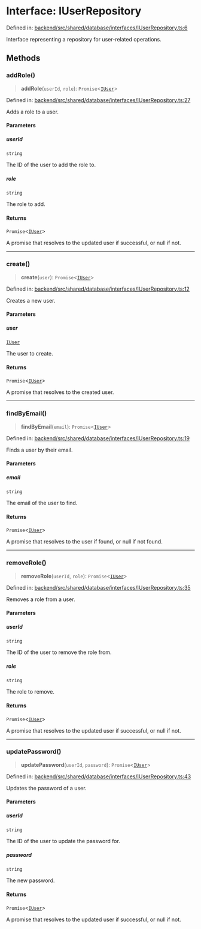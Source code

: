 # Interface: IUserRepository

Defined in: [backend/src/shared/database/interfaces/IUserRepository.ts:6](https://github.com/continuousactivelearning/cal/blob/5ae0447098795fdcf3a415f0360ebe51565b6949/backend/src/shared/database/interfaces/IUserRepository.ts#L6)

Interface representing a repository for user-related operations.

## Methods

### addRole()

> **addRole**(`userId`, `role`): `Promise`\<[`IUser`](../../../../interfaces/IUser/interfaces/IUser.md)\>

Defined in: [backend/src/shared/database/interfaces/IUserRepository.ts:27](https://github.com/continuousactivelearning/cal/blob/5ae0447098795fdcf3a415f0360ebe51565b6949/backend/src/shared/database/interfaces/IUserRepository.ts#L27)

Adds a role to a user.

#### Parameters

##### userId

`string`

The ID of the user to add the role to.

##### role

`string`

The role to add.

#### Returns

`Promise`\<[`IUser`](../../../../interfaces/IUser/interfaces/IUser.md)\>

A promise that resolves to the updated user if successful, or null if not.

***

### create()

> **create**(`user`): `Promise`\<[`IUser`](../../../../interfaces/IUser/interfaces/IUser.md)\>

Defined in: [backend/src/shared/database/interfaces/IUserRepository.ts:12](https://github.com/continuousactivelearning/cal/blob/5ae0447098795fdcf3a415f0360ebe51565b6949/backend/src/shared/database/interfaces/IUserRepository.ts#L12)

Creates a new user.

#### Parameters

##### user

[`IUser`](../../../../interfaces/IUser/interfaces/IUser.md)

The user to create.

#### Returns

`Promise`\<[`IUser`](../../../../interfaces/IUser/interfaces/IUser.md)\>

A promise that resolves to the created user.

***

### findByEmail()

> **findByEmail**(`email`): `Promise`\<[`IUser`](../../../../interfaces/IUser/interfaces/IUser.md)\>

Defined in: [backend/src/shared/database/interfaces/IUserRepository.ts:19](https://github.com/continuousactivelearning/cal/blob/5ae0447098795fdcf3a415f0360ebe51565b6949/backend/src/shared/database/interfaces/IUserRepository.ts#L19)

Finds a user by their email.

#### Parameters

##### email

`string`

The email of the user to find.

#### Returns

`Promise`\<[`IUser`](../../../../interfaces/IUser/interfaces/IUser.md)\>

A promise that resolves to the user if found, or null if not found.

***

### removeRole()

> **removeRole**(`userId`, `role`): `Promise`\<[`IUser`](../../../../interfaces/IUser/interfaces/IUser.md)\>

Defined in: [backend/src/shared/database/interfaces/IUserRepository.ts:35](https://github.com/continuousactivelearning/cal/blob/5ae0447098795fdcf3a415f0360ebe51565b6949/backend/src/shared/database/interfaces/IUserRepository.ts#L35)

Removes a role from a user.

#### Parameters

##### userId

`string`

The ID of the user to remove the role from.

##### role

`string`

The role to remove.

#### Returns

`Promise`\<[`IUser`](../../../../interfaces/IUser/interfaces/IUser.md)\>

A promise that resolves to the updated user if successful, or null if not.

***

### updatePassword()

> **updatePassword**(`userId`, `password`): `Promise`\<[`IUser`](../../../../interfaces/IUser/interfaces/IUser.md)\>

Defined in: [backend/src/shared/database/interfaces/IUserRepository.ts:43](https://github.com/continuousactivelearning/cal/blob/5ae0447098795fdcf3a415f0360ebe51565b6949/backend/src/shared/database/interfaces/IUserRepository.ts#L43)

Updates the password of a user.

#### Parameters

##### userId

`string`

The ID of the user to update the password for.

##### password

`string`

The new password.

#### Returns

`Promise`\<[`IUser`](../../../../interfaces/IUser/interfaces/IUser.md)\>

A promise that resolves to the updated user if successful, or null if not.
